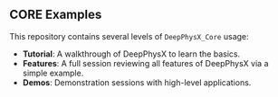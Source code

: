 ## CORE Examples

This repository contains several levels of `DeepPhysX_Core` usage:
* **Tutorial**: A walkthrough of DeepPhysX to learn the basics.
* **Features**: A full session reviewing all features of DeepPhysX via a simple example.
* **Demos**: Demonstration sessions with high-level applications.